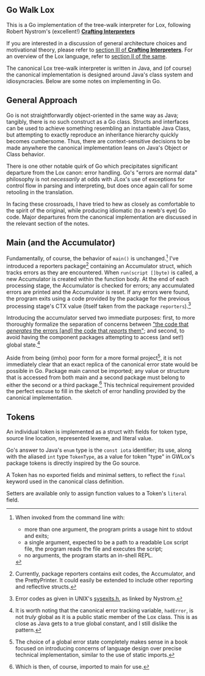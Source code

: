 ## Go Walk Lox
This is a Go implementation of the tree-walk interpreter for Lox, following Robert Nystrom's (excellent!) [__Crafting Interpreters__](https://www.craftinginterpreters.com)

If you are interested in a discussion of general architecture choices and motivational theory, please refer to [section III of __Crafting Interpreters__](https://www.craftinginterpreters.com/a-tree-walk-interpreter.html). For an overview of the Lox language, refer to [section II of the same](https://www.craftinginterpreters.com/the-lox-language.html).

The canonical Lox tree-walk interpreter is written in Java, and (of course) the canonical implementation is designed around Java's class system and idiosyncracies. Below are some notes on implementing in Go.

## General Approach
Go is not straightforwardly object-oriented in the same way as Java; tangibly, there is no such construct as a Go class. Structs and interfaces can be used to achieve something resembling an instantiable Java Class, but attempting to exactly reproduce an inheritance hierarchy quickly becomes cumbersome. Thus, there are context-sensitive decisions to be made anywhere the canonical implementation leans on Java's Object or Class behavior. 

There is one other notable quirk of Go which precipitates significant departure from the Lox canon: error handling. Go's "errors are normal data" philosophy is not _necessarily_ at odds with JLox's use of exceptions for control flow in parsing and interpreting, but does once again call for some retooling in the translation.

In facing these crossroads, I have tried to hew as closely as comfortable to the spirit of the original, while producing idiomatic (to a newb's eye) Go code. Major departures from the canonical implementation are discussed in the relevant section of the notes.

## Main (and the Accumulator)
Fundamentally, of course, the behavior of `main()` is unchanged.[^cmdnote] I've introduced a reporters package[^rptnote] containing an Accumulator struct, which tracks errors as they are encountered. When `run(script []byte)` is called, a new Accumulator is created within the function body. At the end of each processing stage, the Accumulator is checked for errors; any accumulated errors are printed and the Accumulator is reset. If any errors were found, the program exits using a code provided by the package for the previous processing stage's CTX value (itself taken from the package `reporters`).[^errnote]

Introducing the accumulator served two immediate purposes: first, to more thoroughly formalize the separation of concerns between ["the code that _generates_ the errors [and] the code that _reports_ them"](https://www.craftinginterpreters.com/scanning.html#error-handling); and second, to avoid having the component packages attempting to access (and set!) global state.[^statenote] 

Aside from being (imho) poor form for a more formal project[^donthateme], it is not immediately clear that an exact replica of the canonical error state would be possible in Go. Package main cannot be imported; any value or structure that is accessed from both main and a second package must belong to either the second or a third package.[^pkgnote] This technical requirement provided the perfect excuse to fill in the sketch of error handling provided by the canonical implementation.

## Tokens
An individual token is implemented as a struct with fields for token type, source line location, represented lexeme, and literal value.

Go's answer to Java's `enum` type is the `const iota` identifier; its use, along with the aliased `int` type `TokenType`, as a value for token "type" in GWLox's package tokens is directly inspired by the Go source.

A Token has no exported fields and minimal setters, to reflect the `final` keyword used in the canonical class definition.

Setters are available only to assign function values to a Token's `literal` field. 

[^cmdnote]: When invoked from the command line with: 
    - more than one argument, the program prints a usage hint to stdout and exits; 
    - a single argument, expected to be a path to a readable Lox script file, the program reads the file and executes the script;
    - no arguments, the program starts an in-shell REPL.

[^rptnote]: Currently, package reporters contains exit codes, the Accumulator, and the PrettyPrinter. It could easily be extended to include other reporting and reflective structs.

[^errnote]: Error codes as given in UNIX's [sysexits.h](https://www.freebsd.org/cgi/man.cgi?query=sysexits&apropos=0&sektion=0&manpath=FreeBSD+4.3-RELEASE&format=html), as linked by Nystrom.

[^statenote]: It is worth noting that the canonical error tracking variable, `hadError`, is not _truly_ global as it is a public static member of the Lox class. This is as close as Java gets to a true global constant, and I still dislike the pattern.

[^donthateme]: The choice of a global error state completely makes sense in a book focused on introducing concerns of language design over precise technical implementation, similar to the use of static imports.

[^pkgnote]: Which is then, of course, imported to main for use.